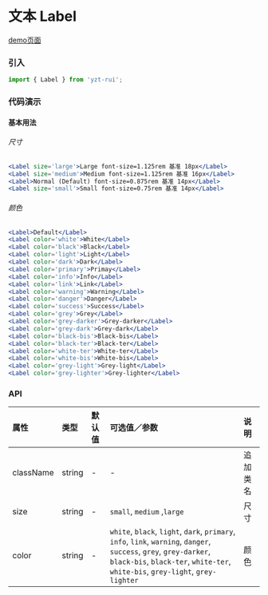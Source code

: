 # 文本 Label

[demo页面](http://47.102.138.2/yui.mobile/#/label)

### 引入

```js
import { Label } from 'yzt-rui';
```

### 代码演示

#### 基本用法


###### 尺寸
```jsx
<Label size='large'>Large font-size=1.125rem 基准 18px</Label>
<Label size='medium'>Medium font-size=1.125rem 基准 16px</Label>
<Label>Normal (Default) font-size=0.875rem 基准 14px</Label>
<Label size='small'>Small font-size=0.75rem 基准 14px</Label>
```

###### 颜色
```jsx
<Label>Default</Label>
<Label color='white'>White</Label>
<Label color='black'>Black</Label>
<Label color='light'>Light</Label>
<Label color='dark'>Dark</Label>
<Label color='primary'>Primay</Label>
<Label color='info'>Info</Label>
<Label color='link'>Link</Label>
<Label color='warning'>Warning</Label>
<Label color='danger'>Danger</Label>
<Label color='success'>Success</Label>
<Label color='grey'>Grey</Label>
<Label color='grey-darker'>Grey-darker</Label>
<Label color='grey-dark'>Grey-dark</Label>
<Label color='black-bis'>Black-bis</Label>
<Label color='black-ter'>Black-ter</Label>
<Label color='white-ter'>White-ter</Label>
<Label color='white-bis'>White-bis</Label>
<Label color='grey-light'>Grey-light</Label>
<Label color='grey-lighter'>Grey-lighter</Label>
```

### API

| 属性 | 类型 | 默认值 | 可选值／参数 | 说明 |
| :--- | :--- | :--- | :--- | :--- |
| className | string | - | - | 追加类名 |
| size | string | - | `small`, `medium` ,`large`  | 尺寸 |
| color | string | - | `white`, `black`, `light`, `dark`, `primary`, `info`, `link`, `warning`, `danger`, `success`, `grey`, `grey-darker`, `black-bis`, `black-ter`, `white-ter`, `white-bis`, `grey-light`, `grey-lighter` | 颜色 |





